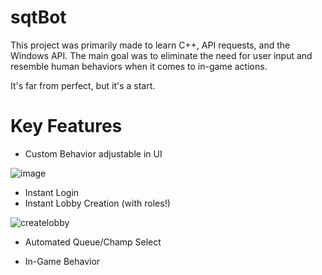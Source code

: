 # sqtBot
This project was primarily made to learn C++, API requests, and the Windows API. The main goal was to eliminate the need for user input and resemble human behaviors when it comes to in-game actions. 

It's far from perfect, but it's a start.

# Key Features
- Custom Behavior adjustable in UI

![image](https://user-images.githubusercontent.com/117426200/212136021-7f43de2d-e64a-443a-97e7-a7641df8daa0.png)

- Instant Login
- Instant Lobby Creation (with roles!)

![createlobby](https://user-images.githubusercontent.com/117426200/212201885-779c8652-ae5f-4151-9e6a-80286cf71f3f.gif)



- Automated Queue/Champ Select



- In-Game Behavior



